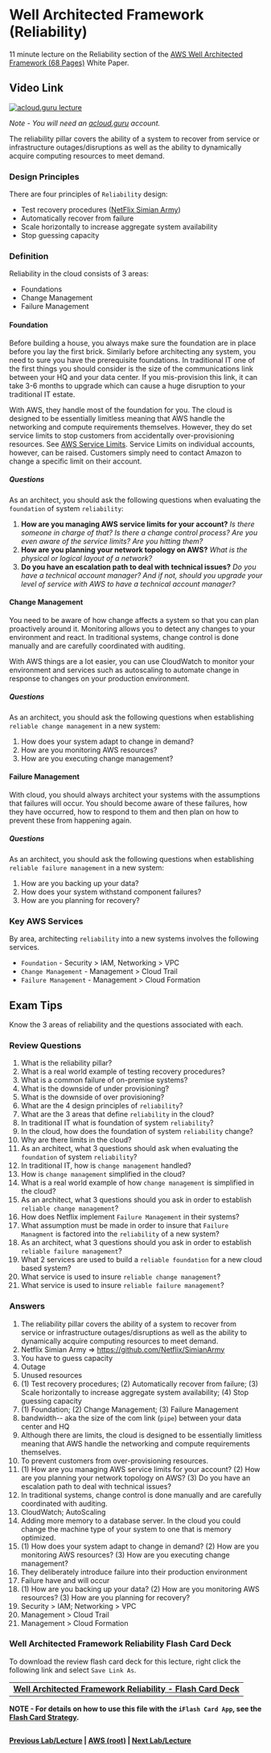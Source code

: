 Well Architected Framework (Reliability)
======

11 minute lecture  on the Reliability section of the [AWS Well Architected Framework (68 Pages)](https://d0.awsstatic.com/whitepapers/architecture/AWS_Well-Architected_Framework.pdf) White Paper.

  
## Video Link

[![acloud.guru lecture](https://i.imgur.com/ZmrStAg.png)](https://acloud.guru/course/aws-certified-solutions-architect-associate/learn/223c8538-772d-867a-a3c9-52f71df9e637/d12d3e1c-d7f0-b2e2-23a9-e97168606985/watch?backUrl=%2Fcourses)

*Note - You will need an [acloud.guru](acloud.guru) account.*


The reliability pillar covers the ability of a system to recover from service or infrastructure outages/disruptions as 
well as the ability to dynamically acquire computing resources to meet demand.


### Design Principles

There are four principles of `Reliability` design:

* Test recovery procedures ([NetFlix Simian Army](https://github.com/Netflix/SimianArmy))
* Automatically recover from failure
* Scale horizontally to increase aggregate system availability
* Stop guessing capacity


### Definition

Reliability in the cloud consists of 3 areas:

* Foundations
* Change Management
* Failure Management


#### Foundation

Before building a house, you always make sure the foundation are in place before you lay the first brick. Similarly
before architecting any system, you need to sure you have the prerequisite foundations. In traditional IT one of
the first things you should consider is the size of the communications link between your HQ and your data center. If 
you mis-provision this link, it can take 3-6 months to upgrade which can cause a huge disruption to your 
traditional IT estate.

With AWS, they handle most of the foundation for you. The cloud is designed to be essentially limitless meaning that
AWS handle the networking and compute requirements themselves. However, they do set service limits to stop 
customers from accidentally over-provisioning resources. See [AWS Service Limits](https://docs.aws.amazon.com/general/latest/gr/aws_service_limits.html).
Service Limits on individual accounts, however, can be raised.  Customers simply need to contact Amazon to change
a specific limit on their account.


##### Questions

As an architect, you should ask the following questions when evaluating the `foundation` of system `reliability`:

1.  __How are you managing AWS service limits for your account?__ _Is there someone in charge of that? Is there a 
    change control process? Are you even aware of the service limits? Are you hitting them?_
2.  __How are you planning your network topology on AWS?__ _What is the physical or logical layout of a network?_
3.  __Do you have an escalation path to deal with technical issues?__ _Do you have a technical account manager? And
    if not, should you upgrade your level of service with AWS to have a technical account manager?_    


#### Change Management

You need to be aware of how change affects a system so that you can plan proactively around it. Monitoring allows you 
to detect any changes to your environment and react. In traditional systems, change control is done manually and
are carefully coordinated with auditing.

With AWS things are a lot easier, you can use CloudWatch to monitor your environment and services such as autoscaling
to automate change in response to changes on your production environment.


##### Questions

As an architect, you should ask the following questions when establishing `reliable change management` in a new system:

1.  How does your system adapt to change in demand?
2.  How are you monitoring AWS resources?
3.  How are you executing change management?


#### Failure Management

With cloud, you should always architect your systems with the assumptions that failures will occur. You should become
aware of these failures, how they have occurred, how to respond to them and then plan on how to prevent these from 
happening again.


##### Questions

As an architect, you should ask the following questions when establishing `reliable failure management` in a new system:

1.  How are you backing up your data?
2.  How does your system withstand component failures?
3.  How are you planning for recovery?


### Key AWS Services

By area, architecting `reliability` into a new systems involves the following services.

* `Foundation` - Security > IAM, Networking > VPC
* `Change Management` - Management > Cloud Trail
* `Failure Management` - Management > Cloud Formation


## Exam Tips

Know the 3 areas of reliability and the questions associated with each.

 
### Review Questions

1.  What is the reliability pillar?
2.  What is a real world example of testing recovery procedures? 
3.  What is a common failure of on-premise systems? 
4.  What is the downside of under provisioning? 
5.  What is the downside of over provisioning? 
6.  What are the 4 design principles of `reliability`? 
7.  What are the 3 areas that define `reliability` in the cloud? 
8.  In traditional IT what is foundation of system `reliability`?
9.  In the cloud, how does the foundation of system `reliability` change? 
10. Why are there limits in the cloud?
11. As an architect, what 3 questions should ask when evaluating the `foundation` of system `reliability`?
12. In traditional IT, how is `change management` handled?
13. How is `change management` simplified in the cloud?
14. What is a real world example of how `change management` is simplified in the cloud?
15. As an architect, what 3 questions should you ask in order to establish `reliable change management`?
16. How does Netflix implement `Failure Management` in their systems?
17. What assumption must be made in order to insure that `Failure Managment` is factored into the `reliability` of
    a new system?
18. As an architect, what 3 questions should you ask in order to establish `reliable failure management`?
19. What 2 services are used to build a `reliable foundation` for a new cloud based system?
20. What service is used to insure `reliable change management`?
21. What service is used to insure `reliable failure management`?


### Answers

1.  The reliability pillar covers the ability of a system to recover from service or infrastructure outages/disruptions as 
    well as the ability to dynamically acquire computing resources to meet demand.
2.  Netflix Simian Army => https://github.com/Netflix/SimianArmy
3.  You have to guess capacity
4.  Outage
5.  Unused resources
6.  (1) Test recovery procedures; (2) Automatically recover from failure; (3) Scale horizontally to increase aggregate 
    system availability; (4) Stop guessing capacity
7.  (1) Foundation; (2) Change Management; (3) Failure Management
8.  bandwidth-- aka the size of the com link (`pipe`) between your data center and HQ
9.  Although there are limits, the cloud is designed to be essentially limitless meaning that AWS handle the networking 
    and compute requirements themselves.
10. To prevent customers from over-provisioning resources.
11. (1) How are you managing AWS service limits for your account? (2) How are you planning your network topology on AWS?
    (3) Do you have an escalation path to deal with technical issues?
12. In traditional systems, change control is done manually and are carefully coordinated with auditing.
13. CloudWatch; AutoScaling
14. Adding more memory to a database server. In the cloud you could change the machine type of your system to one that
    is memory optimized.
15. (1) How does your system adapt to change in demand? (2) How are you monitoring AWS resources? (3) How are you 
    executing change management?
16. They deliberately introduce failure into their production environment
17. Failure have and will occur
18. (1) How are you backing up your data? (2) How are you monitoring AWS resources? (3) How are you planning for recovery?
19. Security > IAM; Networking > VPC 
20. Management > Cloud Trail
21. Management > Cloud Formation


### Well Architected Framework Reliability Flash Card Deck
  
 To download the review flash card deck for this lecture, right click the following link and select
  `Save Link As`. 
  
  <table>
  <tr>
  <td>
  <b><a href="whitepapers-waf-reliability-flashcards.txt" download="whitepapers-waf-relability-flashcards.txt">Well Architected Framework Reliability - Flash Card Deck</a></b>
  </td>
  </tr>
  </table>
  
**NOTE - For details on how to use this file with the `iFlash Card App`, see the [Flash Card Strategy](https://github.com/bradyhouse/house/blob/master/fiddles/aws/readme.adoc#flash-card-strategy).**  


## 

**[Previous Lab/Lecture](whitepapers-waf-security.md) | [AWS (root)](../readme.adoc) | [Next Lab/Lecture](whitepapers-waf-perf-efficiency.md)**
